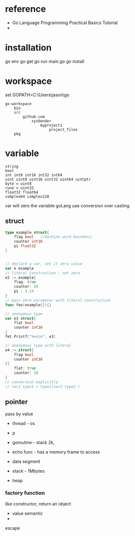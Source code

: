 
# reference
 

*   Go Language Programming Practical Basics Tutorial 
* 

# installation

go env
go get
go run main.go
go install

# workspace


set GOPATH=C:\Users\jason\go

```
go-workspace
	bin
	src
		github.com
			sysbender
				myproject1
					project_files
	pkg
```

# variable

```
string
bool
int int8 int16 int32 int64
uint uint8 uint16 uint32 uint64 uintptr
byte = uint8
rune = uint32
float32 float64
complex64 complex128
```
var will zero the variable
goLang use conversion over casting.
## struct
```go
type example struct{
	flag bool   //machine word boundary:
	counter int16
	pi float32
}


// declare a var, set it zero value
var e example
// literal construction : not zero
e2 := example{
	flag: true
	counter: 10
	pi : 3.14
}
// pass zero parameter with literal construction
func foo(example{}){}

// anonymous type
var e3 struct{
	flat bool
	counter int16
}
fmt.Printf("%+v\n", e3)

// anonymous type with literal 
e4 := struct{
	flag bool
	counter int16
}{
	flat: true
	counter: 10
}
// conversion explicitly
// var1 type1 = type1(var2 type2 )

```

## pointer
pass by value
* thread - os
* p
* goroutine - stack 2k, 
* echo func - has a memory frame to access


* data segment
* stack - 1Mbytes
* heap

### factory function
like constructor, return an object
* value semantic
* 
escape 


<!--stackedit_data:
eyJoaXN0b3J5IjpbLTM5NjA4OTEzMCwtMTExMTQyMzM1MSwtMz
c2MzAxNDUwLC01ODA4MzgzNjEsOTQwNDU5NjQ1LDExNzAyODUx
MiwtODY3MjczNTY5LDEyMjgzODM5MDEsMTM3ODk3Mzk5MiwtND
kxNzQ3NDM1LDExNDM2MzY0MTcsLTg2MjA0ODEzMSwxNzg4NjM1
ODIyLC0xNTE2NDc0MzM0LDczNzM0ODkwNywtODkzMjk4ODkyLD
gyODM4MDEyNF19
-->